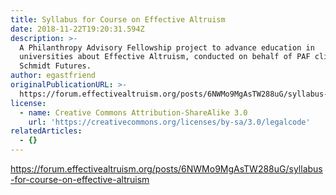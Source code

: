 ```yaml
---
title: Syllabus for Course on Effective Altruism
date: 2018-11-22T19:20:31.594Z
description: >-
  A Philanthropy Advisory Fellowship project to advance education in
  universities about Effective Altruism, conducted on behalf of PAF client
  Schmidt Futures.
author: egastfriend
originalPublicationURL: >-
  https://forum.effectivealtruism.org/posts/6NWMo9MgAsTW288uG/syllabus-for-course-on-effective-altruism
license:
  - name: Creative Commons Attribution-ShareAlike 3.0
    url: 'https://creativecommons.org/licenses/by-sa/3.0/legalcode'
relatedArticles:
  - {}
---
```

<https://forum.effectivealtruism.org/posts/6NWMo9MgAsTW288uG/syllabus-for-course-on-effective-altruism>
